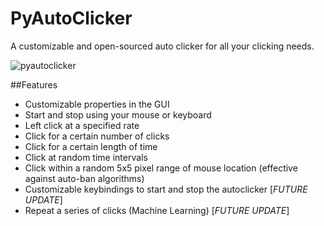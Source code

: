 PyAutoClicker
=============

A customizable and open-sourced auto clicker for all your clicking needs.

![pyautoclicker](https://cloud.githubusercontent.com/assets/7663987/5933185/7be0968c-a68a-11e4-9e11-1fae3441ba4c.png)

##Features

+ Customizable properties in the GUI
+ Start and stop using your mouse or keyboard
+ Left click at a specified rate
+ Click for a certain number of clicks
+ Click for a certain length of time
+ Click at random time intervals
+ Click within a random 5x5 pixel range of mouse location (effective against auto-ban algorithms)
+ Customizable keybindings to start and stop the autoclicker [*FUTURE UPDATE*]
+ Repeat a series of clicks (Machine Learning) [*FUTURE UPDATE*]
